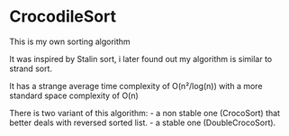 # CrocodileSort
This is my own sorting algorithm

It was inspired by Stalin sort, i later found out my algorithm is similar to strand sort.

It has a strange average time complexity of O(n²/log(n)) with a more standard space complexity of O(n)

There is two variant of this algorithm:
    - a non stable one (CrocoSort) that better deals with reversed sorted list.
	- a stable one (DoubleCrocoSort).

